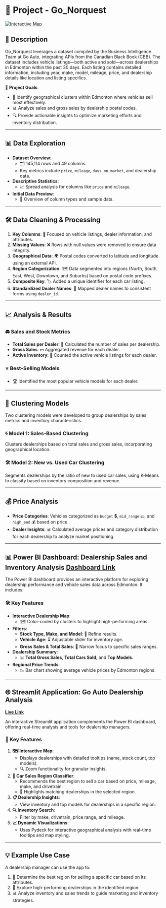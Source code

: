 # 🚗 Project - Go_Norquest

[![Interactive Map](https://github.com/user-attachments/assets/de9ba237-9d42-4852-a3ee-57a0a0ed7e3d)](https://github.com/Nav-Kirat/Go_Norquest/blob/master/app_files/Dealership-map.html)

## 📝 Description
Go_Norquest leverages a dataset compiled by the Business Intelligence Team at Go Auto, integrating APIs from the Canadian Black Book (CBB). The dataset includes vehicle listings—both active and sold—across dealerships in Edmonton within the past 30 days. Each listing contains detailed information, including year, make, model, mileage, price, and dealership details like location and listing specifics.

🎯 **Project Goals**:
- 📍 Identify geographical clusters within Edmonton where vehicles sell most effectively.
- 📊 Analyze sales and gross sales by dealership postal codes.
- 🔍 Provide actionable insights to optimize marketing efforts and inventory distribution.

---

## 📊 Data Exploration
- **Dataset Overview**:
  - 🗂️ 145,114 rows and 49 columns.
  - Key metrics include `price`, `mileage`, `days_on_market`, and dealership data.
- **Descriptive Statistics**:
  - 📈 Spread analysis for columns like `price` and `mileage`.
- **Initial Data Preview**:
  - 👀 Overview of column types and sample data.

---

## 🛠️ Data Cleaning & Processing
1. **Key Columns**: 🔑 Focused on vehicle listings, dealer information, and attributes.
2. **Missing Values**: ❌ Rows with null values were removed to ensure data integrity.
3. **Geographical Data**: 🌍 Postal codes converted to latitude and longitude using an external API.
4. **Region Categorization**: 🗺️ Data segmented into regions (North, South, East, West, Downtown, and Suburbs) based on postal code prefixes.
5. **Composite Key**: 🏷️ Added a unique identifier for each car listing.
6. **Standardized Dealer Names**: 🏪 Mapped dealer names to consistent forms using `dealer_id`.

---

## 📈 Analysis & Results
### 🚘 Sales and Stock Metrics
- **Total Sales per Dealer**: 🔢 Calculated the number of sales per dealership.
- **Gross Sales**: 💵 Aggregated revenue for each dealer.
- **Active Inventory**: 🛒 Counted the active vehicle listings for each dealer.

### ⭐ Best-Selling Models
- 🏆 Identified the most popular vehicle models for each dealer.

---

## 🤖 Clustering Models
Two clustering models were developed to group dealerships by sales metrics and inventory characteristics.

### 🌀 Model 1: Sales-Based Clustering
Clusters dealerships based on total sales and gross sales, incorporating geographical location.

### 🛠️ Model 2: New vs. Used Car Clustering
Segments dealerships by the ratio of new to used car sales, using K-Means to classify based on inventory composition and revenue.

---

## 💰 Price Analysis
- **Price Categories**: Vehicles categorized as `budget` 💲, `mid_range` 💵, and `high_end` 💰 based on price.
- **Dealer Insights**: 📊 Calculated average prices and category distribution for each dealership to analyze market positioning.

---

## 📊 Power BI Dashboard: Dealership Sales and Inventory Analysis [Dashboard Link](https://github.com/Nav-Kirat/Go_Norquest/blob/master/Dashboard_v2%202.pbix)
The Power BI dashboard provides an interactive platform for exploring dealership performance and vehicle sales data across Edmonton. It includes:

### 🛠️ Key Features
- **Interactive Dealership Map**:
  - 🗺️ Color-coded by clusters to highlight high-performing areas.
- **Filters**:
  - **Stock Type, Make, and Model**: 🔎 Refine results.
  - **Vehicle Age**: ⏳ Adjustable slider for inventory age.
  - **Gross Sales & Total Sales**: 🎯 Narrow focus to specific sales ranges.
- **Dealership Summary**:
  - 📊 **Total Gross Sales**, **Total Cars Sold**, and **Top Models**.
- **Regional Price Trends**:
  - 📉 Bar chart showing average vehicle prices by Edmonton regions.

---

## 🌐 Streamlit Application: Go Auto Dealership Analysis

**[Live Link](https://go-auto.streamlit.app/)**

An interactive Streamlit application complements the Power BI dashboard, offering real-time analysis and tools for dealership managers.

### 🌟 Key Features
1. **🗺️ Interactive Map**:
   - Displays dealerships with detailed tooltips (name, stock count, top models).
   - 🔍 Zoom functionality for granular insights.
2. **🔧 Car Sales Region Classifier**:
   - Recommends the best region to sell a car based on price, mileage, make, and drivetrain.
   - 🌟 Highlights matching dealerships in the selected region.
3. **📋 Dealership Insights**:
   - View inventory and top models for dealerships in a specific region.
4. **🔍 Inventory Search**:
   - Filter by make, drivetrain, price range, and mileage.
5. **📈 Dynamic Visualizations**:
   - Uses Pydeck for interactive geographical analysis with real-time tooltips and map styling.

---

## 💡 Example Use Case
A dealership manager can use the app to:
1. 🧩 Determine the best region for selling a specific car based on its attributes.
2. 🔎 Explore high-performing dealerships in the identified region.
3. 📊 Analyze inventory and sales trends to guide marketing and inventory strategies.

